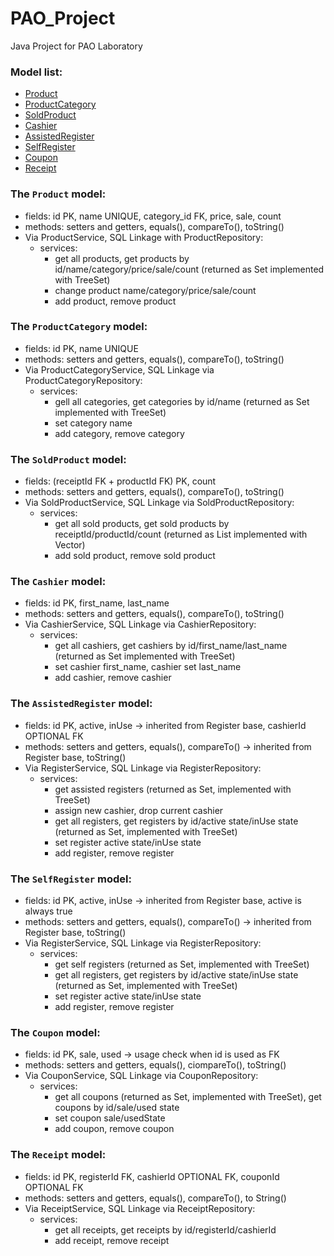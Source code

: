 # PAO_Project
Java Project for PAO Laboratory

### Model list:

- [Product](https://github.com/Darkonnas/PAO_Project#the-product-model)
- [ProductCategory](https://github.com/Darkonnas/PAO_Project#the-productcategory-model)
- [SoldProduct](https://github.com/Darkonnas/PAO_Project#the-soldproduct-model)
- [Cashier](https://github.com/Darkonnas/PAO_Project#the-cashier-model)
- [AssistedRegister](https://github.com/Darkonnas/PAO_Project#the-assistedregister-model)
- [SelfRegister](https://github.com/Darkonnas/PAO_Project#the-selfregister-model)
- [Coupon](https://github.com/Darkonnas/PAO_Project#the-coupon-model)
- [Receipt](https://github.com/Darkonnas/PAO_Project#the-receipt-model)


### The `Product` model:

- fields: id PK, name UNIQUE, category_id FK, price, sale, count
- methods: setters and getters, equals(), compareTo(), toString()
- Via ProductService, SQL Linkage with ProductRepository:
  - services: 
      - get all products, get products by id/name/category/price/sale/count (returned as Set<Product> implemented with TreeSet)
      - change product name/category/price/sale/count
      - add product, remove product

### The `ProductCategory` model:

- fields: id PK, name UNIQUE
- methods: setters and getters, equals(), compareTo(), toString()
- Via ProductCategoryService, SQL Linkage via ProductCategoryRepository:
  - services: 
      - gell all categories, get categories by id/name (returned as Set<ProductCategory> implemented with TreeSet)
      - set category name 
      - add category, remove category
            
### The `SoldProduct` model:

- fields: (receiptId FK + productId FK) PK, count
- methods: setters and getters, equals(), compareTo(), toString()
- Via SoldProductService, SQL Linkage via SoldProductRepository:
  - services:
    - get all sold products, get sold products by receiptId/productId/count (returned as List<SoldProduct> implemented with Vector)
    - add sold product, remove sold product
            
### The `Cashier` model:

- fields: id PK, first_name, last_name
- methods: setters and getters, equals(), compareTo(), toString()
- Via CashierService, SQL Linkage via CashierRepository:
  - services: 
    - get all cashiers, get cashiers by id/first_name/last_name (returned as Set<Cashier> implemented with TreeSet)
    - set cashier first_name, cashier set last_name
    - add cashier, remove cashier
            
### The `AssistedRegister` model:

- fields: id PK, active, inUse -> inherited from Register base, cashierId OPTIONAL FK
- methods: setters and getters, equals(), compareTo() -> inherited from Register base, toString()
- Via RegisterService, SQL Linkage via RegisterRepository:
  - services: 
    - get assisted registers (returned as Set<Register>, implemented with TreeSet)
    - assign new cashier, drop current cashier 
    - get all registers, get registers by id/active state/inUse state (returned as Set<Register>, implemented with TreeSet)
    - set register active state/inUse state
    - add register, remove register
          
### The `SelfRegister` model:

- fields: id PK, active, inUse -> inherited from Register base, active is always true
- methods: setters and getters, equals(), compareTo() -> inherited from Register base, toString()
- Via RegisterService, SQL Linkage via RegisterRepository:
  - services: 
    - get self registers (returned as Set<Register>, implemented with TreeSet) 
    - get all registers, get registers by id/active state/inUse state (returned as Set<Register>, implemented with TreeSet)
    - set register active state/inUse state
    - add register, remove register

### The `Coupon` model:

- fields: id PK, sale, used -> usage check when id is used as FK
- methods: setters and getters, equals(), ciompareTo(), toString()
- Via CouponService, SQL Linkage via CouponRepository:
  - services: 
    - get all coupons (returned as Set<Coupon>, implemented with TreeSet), get coupons by id/sale/used state
    - set coupon sale/usedState
    - add coupon, remove coupon

### The `Receipt` model:

- fields: id PK, registerId FK, cashierId OPTIONAL FK, couponId OPTIONAL FK
- methods: setters and getters, equals(), compareTo(), to String()
- Via ReceiptService, SQL Linkage via ReceiptRepository:
  - services: 
    - get all receipts, get receipts by id/registerId/cashierId
    - add receipt, remove receipt
